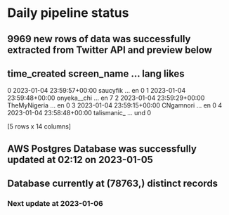 # Daily pipeline status
## 9969 new rows of data was successfully extracted from Twitter API and preview below
##                time_created   screen_name  ... lang likes
0 2023-01-04 23:59:57+00:00      saucyfik  ...   en     0
1 2023-01-04 23:59:48+00:00   onyeka__chi  ...   en     7
2 2023-01-04 23:59:29+00:00  TheMyNigeria  ...   en     0
3 2023-01-04 23:59:15+00:00     CNgamnori  ...   en     0
4 2023-01-04 23:58:48+00:00   talismanic_  ...  und     0

[5 rows x 14 columns]
## AWS Postgres Database was successfully updated at  02:12 on 2023-01-05
## Database currently at (78763,) distinct records
### Next update at 2023-01-06
